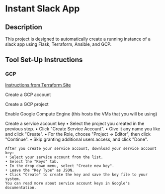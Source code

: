 # Instant Slack App

## Description

This project is designed to automatically create a running instance of a slack app using Flask, Terraform, Ansible, and GCP.

## Tool Set-Up Instructions

### GCP

[Instructions from Terraform Site](https://developer.hashicorp.com/terraform/tutorials/gcp-get-started/google-cloud-platform-build)

Create a GCP account

Create a GCP project

Enable Google Compute Engine (this hosts the VMs that you will be using)

Create a service account key
	• Select the project you created in the previous step.
	• Click "Create Service Account".
	• Give it any name you like and click "Create".
	• For the Role, choose "Project -> Editor", then click "Continue".
	• Skip granting additional users access, and click "Done".
	
    After you create your service account, download your service account key:
	• Select your service account from the list.
	• Select the "Keys" tab.
	• In the drop down menu, select "Create new key".
	• Leave the "Key Type" as JSON.
	• Click "Create" to create the key and save the key file to your system.
	You can read more about service account keys in Google's documentation.

